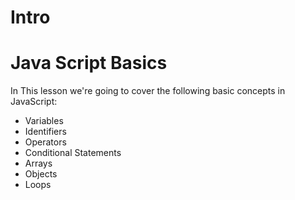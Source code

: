 # Intro

# Java Script Basics
In This lesson we're going to cover the following basic concepts in JavaScript:


-   Variables
-   Identifiers
-   Operators 
-   Conditional Statements
-   Arrays
-   Objects
-   Loops